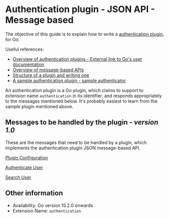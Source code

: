 # Authentication plugin - JSON API - Message based

The objective of this guide is to explain how to write a [authentication plugin](authentication_plugin_overview.md), for Go.

Useful references:
* [Overview of authentication plugins - External link to Go's user documentation ](https://docs.gocd.io/current/extension_points/authentication_extension.html)
* [Overview of message-based APIs](../json_message_based_plugin_api.md)
* [Structure of a plugin and writing one](../go_plugins_basics.md)
* [A sample authentication plugin - sample authenticator](https://github.com/gocd/go-plugins/tree/master/plugins-for-tests/test-authentication-plugin)

An authentication plugin is a Go plugin, which claims to support to extension name `authentication` in its identifier, and responds appropriately to the messages mentioned below. It's probably easiest to learn from the sample plugin mentioned above.

## Messages to be handled by the plugin - ***version 1.0***

These are the messages that need to be handled by a plugin, which implements the authentication plugin JSON message-based API.

[Plugin Configuration](version_1_0/plugin_configuration.md)

[Authenticate User](version_1_0/authenticate_user.md)

[Search User](version_1_0/search_user.md)

## Other information

* Availability: Go version 15.2.0 onwards
* Extension Name: `authentication`
